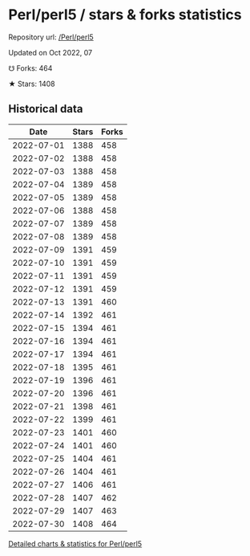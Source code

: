 # Perl/perl5 / stars & forks statistics

Repository url: [/Perl/perl5](https://github.com/Perl/perl5)

Updated on Oct 2022, 07

☋ Forks: 464

★ Stars: 1408

## Historical data
| Date | Stars | Forks |
|------|-------|-------|
| 2022-07-01 | 1388 | 458 | 
| 2022-07-02 | 1388 | 458 | 
| 2022-07-03 | 1388 | 458 | 
| 2022-07-04 | 1389 | 458 | 
| 2022-07-05 | 1389 | 458 | 
| 2022-07-06 | 1388 | 458 | 
| 2022-07-07 | 1389 | 458 | 
| 2022-07-08 | 1389 | 458 | 
| 2022-07-09 | 1391 | 459 | 
| 2022-07-10 | 1391 | 459 | 
| 2022-07-11 | 1391 | 459 | 
| 2022-07-12 | 1391 | 459 | 
| 2022-07-13 | 1391 | 460 | 
| 2022-07-14 | 1392 | 461 | 
| 2022-07-15 | 1394 | 461 | 
| 2022-07-16 | 1394 | 461 | 
| 2022-07-17 | 1394 | 461 | 
| 2022-07-18 | 1395 | 461 | 
| 2022-07-19 | 1396 | 461 | 
| 2022-07-20 | 1396 | 461 | 
| 2022-07-21 | 1398 | 461 | 
| 2022-07-22 | 1399 | 461 | 
| 2022-07-23 | 1401 | 460 | 
| 2022-07-24 | 1401 | 460 | 
| 2022-07-25 | 1404 | 461 | 
| 2022-07-26 | 1404 | 461 | 
| 2022-07-27 | 1406 | 461 | 
| 2022-07-28 | 1407 | 462 | 
| 2022-07-29 | 1407 | 463 | 
| 2022-07-30 | 1408 | 464 | 


[Detailed charts & statistics for Perl/perl5](https://reviewgithub.com/rep/Perl/perl5)
